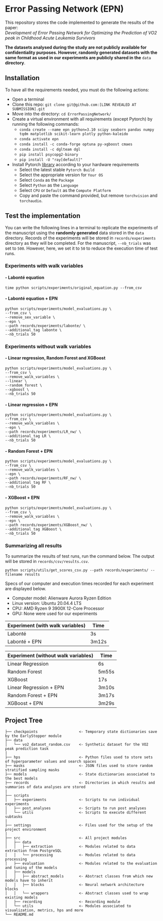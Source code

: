 # Error Passing Network (EPN)
This repository stores the code implemented to generate the results of the paper:  
*Development of Error Passing Network for Optimizing the Prediction of VO2 peak in Childhood Acute Leukemia Survivors*

**The datasets analysed during the study are not publicly available for confidentiality purposes.
However, randomly generated datasets with the same format as used in our experiments are publicly
shared in the** ```data``` **directory**.

## Installation
To have all the requirements needed, you must do the following actions:
- Open a terminal
- Clone this repo: ```git clone git@github.com:[LINK REVEALED AT SUBMISSION].git```
- Move into the directory: ```cd ErrorPassingNetwork/```
- Create a virtual environment with all requirements (except Pytorch) by running the following commands:
  - ```conda create --name epn python=3.10 scipy seaborn pandas numpy tqdm matplotlib scikit-learn plotly python-kaleido ```
  - ```conda activate epn```
  - ```conda install -c conda-forge optuna py-xgboost cmaes```
  - ```conda install -c dglteam dgl```
  - ```pip install psycopg2-binary```
  - ```pip install -U "ray[default]"```
- Install Pytorch [library](https://pytorch.org/get-started/locally/) according to your hardware requirements
  - Select the latest stable ```Pytorch Build```
  - Select the appropriate version for ```Your OS```
  - Select ```Conda``` as the ```Package```
  - Select ```Python``` as the ```Language```
  - Select ```CPU``` or ```Default``` as the ```Compute Platform```
  - Copy and paste the command provided, but remove ```torchvision``` and ```torchaudio```.
  
## Test the implementation
You can write the following lines in a terminal to replicate the experiments of the manuscript 
using the **randomly generated** data stored in the ```data``` directory. Records of the experiments 
will be stored in ```records/experiments``` directory as they will be completed. For the manuscript,
```--nb_trials``` was set to ```500```. However, here, we set it to ```50``` to reduce the execution
time of test runs.


### Experiments **with** walk variables

#### - Labonté equation
```time python scripts/experiments/original_equation.py --from_csv```

#### - Labonté equation + EPN
```
python scripts/experiments/model_evaluations.py \
--from_csv \
--remove_sex_variable \
--epn \
--path records/experiments/labonte/ \
--additional_tag labonte \
--nb_trials 50
```
### Experiments **without** walk variables

#### - Linear regression, Random Forest and XGBoost 
```
python scripts/experiments/model_evaluations.py \
--from_csv \
--remove_walk_variables \
--linear \
--random_forest \
--xgboost \
--nb_trials 50
```

#### - Linear regression + EPN
```
python scripts/experiments/model_evaluations.py \
--from_csv \
--remove_walk_variables \
--epn \
--path records/experiments/LR_nw/ \
--additional_tag LR \
--nb_trials 50
```

#### - Random Forest + EPN
```
python scripts/experiments/model_evaluations.py \
--from_csv \
--remove_walk_variables \
--epn \
--path records/experiments/RF_nw/ \
--additional_tag RF \
--nb_trials 50
```

#### - XGBoost + EPN
```
python scripts/experiments/model_evaluations.py \
--from_csv \
--remove_walk_variables \
--epn \
--path records/experiments/XGBoost_nw/ \
--additional_tag XGBoost \
--nb_trials 50
```

### Summarizing all results
To summarize the results of test runs, run the command below. The output will be stored in ```records/csv/results.csv```.
```
python scripts/utils/get_scores_csv.py --path records/experiments/ --filename results
```

Specs of our computer and execution times recorded for each experiment
are displayed below.   

- Computer model:  Alienware Aurora Ryzen Edition
- Linux version: Ubuntu 20.04.4 LTS
- CPU: AMD Ryzen 9 3900X 12-Core Processor
- GPU: None were used for our experiments

| Experiment (with walk variables) | Time  |
|----------------------------------|-------|
| Labonté                          | 3s    |
| Labonté + EPN                    | 3m12s |

| Experiment (without walk variables) | Time  |
|-------------------------------------|-------|
| Linear Regression                   | 6s    |
| Random Forest                       | 5m55s |
| XGBoost                             | 17s   |
| Linear Regression + EPN             | 3m10s |
| Random Forest + EPN                 | 3m17s |
| XGBoost + EPN                       | 3m29s |


## Project Tree
```
├── checkpoints                   <- Temporary state dictionaries save by the EarlyStopper module
├── data
│   └── vo2_dataset_random.csv    <- Synthetic dataset for the VO2 peak prediction task
|
├── hps                           <- Python files used to store sets of hyperparameter values and search spaces
├── masks                         <- JSON files used to store random stratified sampling masks
├── models                        <- State dictionaries associated to the best models
├── records                       <- Directories in which results and summaries of data analyses are stored
|
├── scripts
│   ├── experiments               <- Scripts to run individual experiments
│   ├── post_analyses             <- Scripts to run post analyses
│   └── utils                     <- Scripts to execute different subtasks
|
├── settings                      <- Files used for the setup of the project environment
|
├── src                           <- All project modules
│   ├── data
│   │   ├── extraction            <- Modules related to data extraction from PostgreSQL
│   │   └── processing            <- Modules related to data processing
│   ├── evaluation                <- Modules related to the evaluation and tuning of the models
│   ├── models
│   │   ├── abstract_models       <- Abstract classes from which new models have to inherit
│   │   ├── blocks                <- Neural network architecture blocks
│   │   └── wrappers              <- Abstract classes used to wrap existing models
│   ├── recording                 <- Recording module
│   └── utils                     <- Modules associated to visualization, metrics, hps and more
└── README.md
```